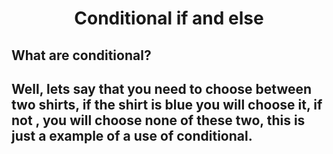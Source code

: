 <h1 align="center">Conditional if and else</h1>
<h2>What are conditional? </h2> 
<h2> Well, lets say that you need to choose between two shirts, if the shirt is blue you will choose it, if not , you will choose none of these two, this is just a example of a use of conditional.</h2>
